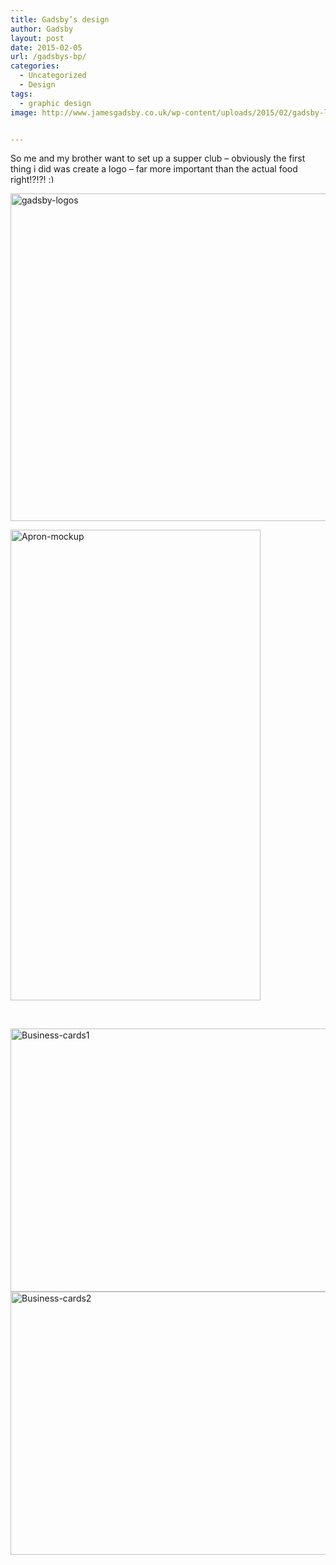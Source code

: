 ```yaml
---
title: Gadsby’s design
author: Gadsby
layout: post
date: 2015-02-05
url: /gadsbys-bp/
categories:
  - Uncategorized
  - Design
tags:
  - graphic design
image: http://www.jamesgadsby.co.uk/wp-content/uploads/2015/02/gadsby-logos.jpg


---
```

So me and my brother want to set up a supper club &#8211; obviously the first thing i did was create a logo &#8211; far more important than the actual food right!?!?! <img src="http://www.jamesgadsby.co.uk/wp-includes/images/smilies/simple-smile.png" alt=":)" class="wp-smiley" style="height: 1em; max-height: 1em;" />

[<img class="aligncenter size-full wp-image-630" src="http://www.jamesgadsby.co.uk/wp-content/uploads/2015/02/gadsby-logos.jpg" alt="gadsby-logos" width="800" height="524" />][1]

[<img class="aligncenter size-full wp-image-626" src="http://www.jamesgadsby.co.uk/wp-content/uploads/2015/02/Apron-mockup.jpg" alt="Apron-mockup" width="400" height="753" />][2]

&nbsp;

<img class="aligncenter size-full wp-image-632" src="http://www.jamesgadsby.co.uk/wp-content/uploads/2015/02/Business-cards1.jpg" alt="Business-cards1" width="600" height="421" />

<img class="aligncenter size-full wp-image-633" src="http://www.jamesgadsby.co.uk/wp-content/uploads/2015/02/Business-cards2.jpg" alt="Business-cards2" width="600" height="421" />

 [1]: http://www.jamesgadsby.co.uk/wp-content/uploads/2015/02/gadsby-logos.jpg
 [2]: http://www.jamesgadsby.co.uk/wp-content/uploads/2015/02/Apron-mockup.jpg